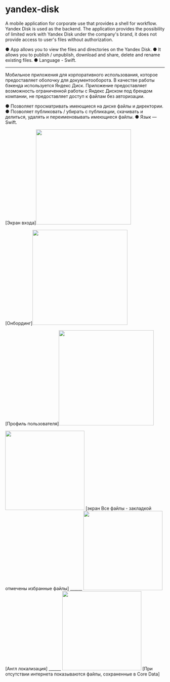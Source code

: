 # yandex-disk

A mobile application for corporate use that provides a shell for workflow. Yandex Disk is used as the backend. The application provides the possibility of limited work with Yandex Disk under the company's brand, it does not provide access to user's files without authorization.

● App allows you to view the files and directories on the Yandex Disk. ● It allows you to publish / unpublish, download and share, delete and rename existing files. ● Language - Swift.
_____
Мобильное приложения для корпоративного использования, которое предоставляет оболочку для документооборота. В качестве работы бэкенда используется Яндекс Диск. Приложение предоставляет возможность ограниченной работы с Яндекс Диском под брендом компании, не предоставляет доступ к файлам без авторизации.

● Позволяет просматривать имеющиеся на диске файлы и директории. ● Позволяет публиковать / убирать с публикации, скачивать и делиться, удалять и переименовывать имеющиеся файлы. ● Язык — Swift.

[Экран входа]<img src="https://github.com/MikhailUstyantsev/yandex-disk/blob/main/Simulator%20Screen%20Shot%20-%20iPhone%2014%20Pro%20Max%20-%202023-04-27%20at%2003.10.33.png" width="300">

[Онбординг]<img src="https://github.com/MikhailUstyantsev/yandex-disk/blob/main/Simulator%20Screen%20Shot%20-%20iPhone%2014%20Pro%20Max%20-%202023-04-27%20at%2003.10.45.png" width="300">

[Профиль пользователя]<img src="https://github.com/MikhailUstyantsev/yandex-disk/blob/main/Simulator%20Screen%20Shot%20-%20iPhone%2014%20Pro%20Max%20-%202023-04-27%20at%2003.11.46.png" width="300">

<img src="https://github.com/MikhailUstyantsev/yandex-disk/blob/main/Simulator%20Screen%20Shot%20-%20iPhone%2014%20Pro%20Max%20-%202023-04-27%20at%2003.12.25.png" width="250">
[экран Все файлы - закладкой отмечены избранные файлы]
______
<img src="https://github.com/MikhailUstyantsev/yandex-disk/blob/main/Simulator%20Screen%20Shot%20-%20iPhone%2014%20Pro%20Max%20-%202023-04-27%20at%2003.41.12.png" width="250">
[Англ локализация]
______
<img src="https://github.com/MikhailUstyantsev/yandex-disk/blob/main/Simulator%20Screen%20Shot%20-%20iPhone%2014%20Pro%20Max%20-%202023-04-27%20at%2003.41.25.png" width="250">
[При отсутствии интернета показываются файлы, сохраненные в Core Data]
